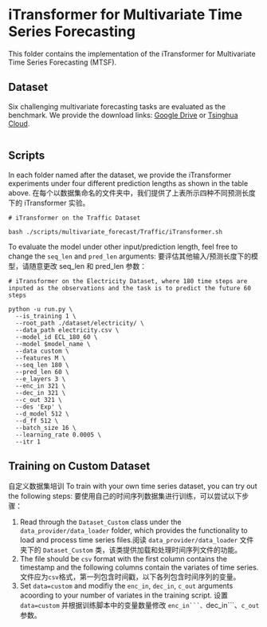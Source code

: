 # iTransformer for Multivariate Time Series Forecasting

This folder contains the implementation of the iTransformer for Multivariate Time Series Forecasting (MTSF).

## Dataset

Six challenging multivariate forecasting tasks are evaluated as the benchmark. We provide the download links: [Google Drive](https://drive.google.com/file/d/1l51QsKvQPcqILT3DwfjCgx8Dsg2rpjot/view?usp=drive_link) or [Tsinghua Cloud](https://cloud.tsinghua.edu.cn/f/2ea5ca3d621e4e5ba36a/).

<p align="center">
<img src="../..//figures/datasets_mtsf.png" alt="" align=center />
</p>

## Scripts

In each folder named after the dataset, we provide the iTransformer experiments under four different prediction lengths as shown in the table above.
在每个以数据集命名的文件夹中，我们提供了上表所示四种不同预测长度下的 iTransformer 实验。
```
# iTransformer on the Traffic Dataset

bash ./scripts/multivariate_forecast/Traffic/iTransformer.sh
```

To evaluate the model under other input/prediction length, feel free to change the ```seq_len``` and ```pred_len``` arguments:
要评估其他输入/预测长度下的模型，请随意更改 seq_len 和 pred_len 参数：
```
# iTransformer on the Electricity Dataset, where 180 time steps are inputed as the observations and the task is to predict the future 60 steps

python -u run.py \
  --is_training 1 \
  --root_path ./dataset/electricity/ \
  --data_path electricity.csv \
  --model_id ECL_180_60 \
  --model $model_name \
  --data custom \
  --features M \
  --seq_len 180 \
  --pred_len 60 \
  --e_layers 3 \
  --enc_in 321 \
  --dec_in 321 \
  --c_out 321 \
  --des 'Exp' \
  --d_model 512 \
  --d_ff 512 \
  --batch_size 16 \
  --learning_rate 0.0005 \
  --itr 1
```


## Training on Custom Dataset
自定义数据集培训
To train with your own time series dataset, you can try out the following steps:
要使用自己的时间序列数据集进行训练，可以尝试以下步骤：
1. Read through the ```Dataset_Custom``` class under the ```data_provider/data_loader``` folder, which provides the functionality to load and process time series files.阅读 ```data_provider/data_loader``` 文件夹下的 ```Dataset_Custom``` 类，该类提供加载和处理时间序列文件的功能。
2. The file should be ```csv``` format with the first column contains the timestamp and the following columns contain the variates of time series.
文件应为```csv```格式，第一列包含时间戳，以下各列包含时间序列的变量。
3. Set ```data=custom``` and modifiy the ```enc_in```, ```dec_in```, ```c_out``` arguments acoording to your number of variates in the training script.
设置 ```data=custom``` 并根据训练脚本中的变量数量修改 ``enc_in```、``dec_in```、``c_out`` 参数。
